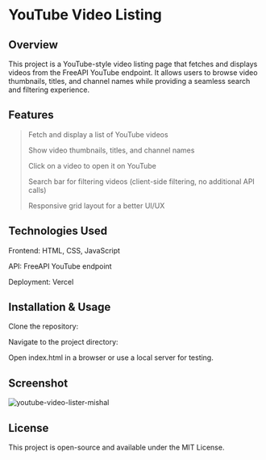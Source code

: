 # YouTube Video Listing

## Overview

This project is a YouTube-style video listing page that fetches and displays videos from the FreeAPI YouTube endpoint. It allows users to browse video thumbnails, titles, and channel names while providing a seamless search and filtering experience.

## Features

> Fetch and display a list of YouTube videos
> 
> Show video thumbnails, titles, and channel names
>
> Click on a video to open it on YouTube
>
> Search bar for filtering videos (client-side filtering, no additional API calls)
>
> Responsive grid layout for a better UI/UX

## Technologies Used

Frontend: HTML, CSS, JavaScript

API: FreeAPI YouTube endpoint

Deployment: Vercel

## Installation & Usage

Clone the repository:

Navigate to the project directory:

Open index.html in a browser or use a local server for testing.


## Screenshot

![youtube-video-lister-mishal](https://github.com/user-attachments/assets/10d5757e-cc62-4b42-9e1e-dc4ff3f0bfd9)


## License

This project is open-source and available under the MIT License.
